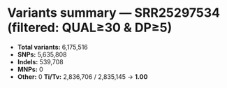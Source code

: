 # Variants summary — SRR25297534 (filtered: QUAL≥30 & DP≥5)
- **Total variants:** 6,175,516
- **SNPs:** 5,635,808
- **Indels:** 539,708
- **MNPs:** 0
- **Other:** 0
**Ti/Tv:** 2,836,706 / 2,835,145 → **1.00**
